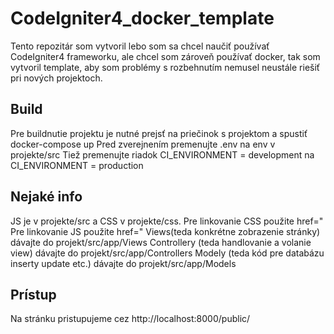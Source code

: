 # CodeIgniter4_docker_template
Tento repozitár som vytvoril lebo som sa chcel naučiť používať CodeIgniter4 frameworku, ale chcel som zároveň používať docker, tak som vytvoril template, aby som problémy s rozbehnutím nemusel neustále riešiť pri nových projektoch.
## Build
Pre buildnutie projektu je nutné prejsť na priečinok s projektom a spustiť docker-compose up
Pred zverejnením premenujte .env na env v projekte/src
Tiež premenujte riadok CI_ENVIRONMENT = development na CI_ENVIRONMENT = production
## Nejaké info
JS je v projekte/src a CSS v projekte/css.
Pre linkovanie CSS použite href="<?php echo base_url("css/NázovStyle.css");?>
Pre linkovanie JS použite href="<?php echo base_url("js/NázovScript.js");?> 
Views(teda konkrétne zobrazenie stránky) dávajte do projekt/src/app/Views
Controllery (teda handlovanie a volanie view) dávajte do projekt/src/app/Controllers
Modely (teda kód pre databázu inserty update etc.) dávajte do projekt/src/app/Models
## Prístup
Na stránku pristupujeme cez http://localhost:8000/public/

